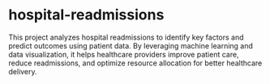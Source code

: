 # hospital-readmissions
This project analyzes hospital readmissions to identify key factors and predict outcomes using patient data. By leveraging machine learning and data visualization, it helps healthcare providers improve patient care, reduce readmissions, and optimize resource allocation for better healthcare delivery.
